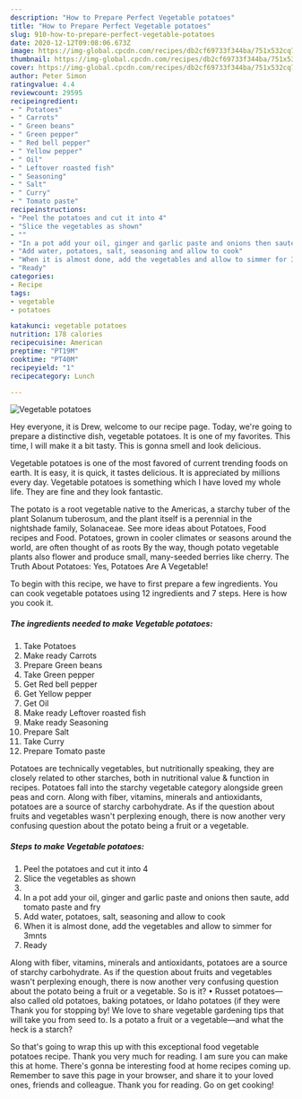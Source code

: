 ```yaml
---
description: "How to Prepare Perfect Vegetable potatoes"
title: "How to Prepare Perfect Vegetable potatoes"
slug: 910-how-to-prepare-perfect-vegetable-potatoes
date: 2020-12-12T09:08:06.673Z
image: https://img-global.cpcdn.com/recipes/db2cf69733f344ba/751x532cq70/vegetable-potatoes-recipe-main-photo.jpg
thumbnail: https://img-global.cpcdn.com/recipes/db2cf69733f344ba/751x532cq70/vegetable-potatoes-recipe-main-photo.jpg
cover: https://img-global.cpcdn.com/recipes/db2cf69733f344ba/751x532cq70/vegetable-potatoes-recipe-main-photo.jpg
author: Peter Simon
ratingvalue: 4.4
reviewcount: 29595
recipeingredient:
- " Potatoes"
- " Carrots"
- " Green beans"
- " Green pepper"
- " Red bell pepper"
- " Yellow pepper"
- " Oil"
- " Leftover roasted fish"
- " Seasoning"
- " Salt"
- " Curry"
- " Tomato paste"
recipeinstructions:
- "Peel the potatoes and cut it into 4"
- "Slice the vegetables as shown"
- ""
- "In a pot add your oil, ginger and garlic paste and onions then saute, add tomato paste and fry"
- "Add water, potatoes, salt, seasoning and allow to cook"
- "When it is almost done, add the vegetables and allow to simmer for 3mnts"
- "Ready"
categories:
- Recipe
tags:
- vegetable
- potatoes

katakunci: vegetable potatoes 
nutrition: 178 calories
recipecuisine: American
preptime: "PT19M"
cooktime: "PT40M"
recipeyield: "1"
recipecategory: Lunch

---
```



![Vegetable potatoes](https://img-global.cpcdn.com/recipes/db2cf69733f344ba/751x532cq70/vegetable-potatoes-recipe-main-photo.jpg)

Hey everyone, it is Drew, welcome to our recipe page. Today, we're going to prepare a distinctive dish, vegetable potatoes. It is one of my favorites. This time, I will make it a bit tasty. This is gonna smell and look delicious.

Vegetable potatoes is one of the most favored of current trending foods on earth. It is easy, it is quick, it tastes delicious. It is appreciated by millions every day. Vegetable potatoes is something which I have loved my whole life. They are fine and they look fantastic.

The potato is a root vegetable native to the Americas, a starchy tuber of the plant Solanum tuberosum, and the plant itself is a perennial in the nightshade family, Solanaceae. See more ideas about Potatoes, Food recipes and Food. Potatoes, grown in cooler climates or seasons around the world, are often thought of as roots By the way, though potato vegetable plants also flower and produce small, many-seeded berries like cherry. The Truth About Potatoes: Yes, Potatoes Are A Vegetable!


To begin with this recipe, we have to first prepare a few ingredients. You can cook vegetable potatoes using 12 ingredients and 7 steps. Here is how you cook it.

<!--inarticleads1-->

##### The ingredients needed to make Vegetable potatoes:

1. Take  Potatoes
1. Make ready  Carrots
1. Prepare  Green beans
1. Take  Green pepper
1. Get  Red bell pepper
1. Get  Yellow pepper
1. Get  Oil
1. Make ready  Leftover roasted fish
1. Make ready  Seasoning
1. Prepare  Salt
1. Take  Curry
1. Prepare  Tomato paste


Potatoes are technically vegetables, but nutritionally speaking, they are closely related to other starches, both in nutritional value &amp; function in recipes. Potatoes fall into the starchy vegetable category alongside green peas and corn. Along with fiber, vitamins, minerals and antioxidants, potatoes are a source of starchy carbohydrate. As if the question about fruits and vegetables wasn&#39;t perplexing enough, there is now another very confusing question about the potato being a fruit or a vegetable. 

<!--inarticleads2-->

##### Steps to make Vegetable potatoes:

1. Peel the potatoes and cut it into 4
1. Slice the vegetables as shown
1. 
1. In a pot add your oil, ginger and garlic paste and onions then saute, add tomato paste and fry
1. Add water, potatoes, salt, seasoning and allow to cook
1. When it is almost done, add the vegetables and allow to simmer for 3mnts
1. Ready


Along with fiber, vitamins, minerals and antioxidants, potatoes are a source of starchy carbohydrate. As if the question about fruits and vegetables wasn&#39;t perplexing enough, there is now another very confusing question about the potato being a fruit or a vegetable. So is it? • Russet potatoes—also called old potatoes, baking potatoes, or Idaho potatoes (if they were Thank you for stopping by! We love to share vegetable gardening tips that will take you from seed to. Is a potato a fruit or a vegetable—and what the heck is a starch? 

So that's going to wrap this up with this exceptional food vegetable potatoes recipe. Thank you very much for reading. I am sure you can make this at home. There's gonna be interesting food at home recipes coming up. Remember to save this page in your browser, and share it to your loved ones, friends and colleague. Thank you for reading. Go on get cooking!
